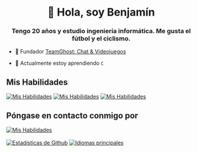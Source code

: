 <h1 align="center">👋 Hola, soy Benjamín</h1>
<h3 align="center">Tengo 20 años y estudio ingeniería informática. Me gusta el fútbol y el ciclismo.</h3>

- 👻 Fundador [TeamGhost: Chat & Videojuegos](https://discord.gg/3QtWPTu4f7)

- 🌱 Actualmente estoy aprendiendo `C`

## Mis Habilidades

[![Mis Habilidades](https://skillicons.dev/icons?i=js)](#)
[![Mis Habilidades](https://skillicons.dev/icons?i=py)](#)
[![Mis Habilidades](https://skillicons.dev/icons?i=cpp)](#)

## Póngase en contacto conmigo por

[![Mis Habilidades](https://skillicons.dev/icons?i=gmail)](mailto:avalos.castillo.benjamin@gmail.com)
<br>
<br>
<a href="#">![Estadísticas de Github](https://github-readme-stats.vercel.app/api?username=benjzkk&theme=blueberry&count_private=true&hide_border=true&line_height=20)</a>
<a href="#">![Idiomas principales](https://github-readme-stats.vercel.app/api/top-langs/?username=benjzkk&layout=compact&theme=blueberry&count_private=true&hide_border=true)</a>
